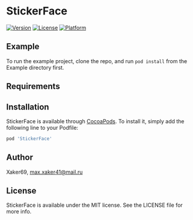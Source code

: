 # StickerFace

<!-- [![CI Status](https://img.shields.io/travis/Xaker69/StickerFace.svg?style=flat)](https://travis-ci.org/Xaker69/StickerFace) -->
[![Version](https://img.shields.io/cocoapods/v/StickerFace.svg?style=flat)](https://cocoapods.org/pods/StickerFace)
[![License](https://img.shields.io/cocoapods/l/StickerFace.svg?style=flat)](https://cocoapods.org/pods/StickerFace)
[![Platform](https://img.shields.io/cocoapods/p/StickerFace.svg?style=flat)](https://cocoapods.org/pods/StickerFace)

## Example

To run the example project, clone the repo, and run `pod install` from the Example directory first.

## Requirements

## Installation

StickerFace is available through [CocoaPods](https://cocoapods.org). To install
it, simply add the following line to your Podfile:

```ruby
pod 'StickerFace'
```

## Author

Xaker69, max.xaker41@mail.ru

## License

StickerFace is available under the MIT license. See the LICENSE file for more info.
